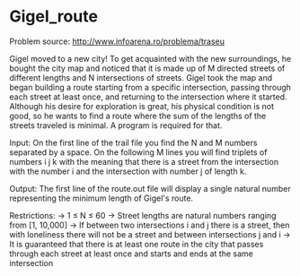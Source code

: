 # Gigel_route

Problem source: http://www.infoarena.ro/problema/traseu

Gigel moved to a new city! To get acquainted with the new surroundings, he bought the city map and noticed that it is made up of M directed streets of different lengths and N intersections of streets. Gigel took the map and began building a route starting from a specific intersection, passing through each street at least once, and returning to the intersection where it started. Although his desire for exploration is great, his physical condition is not good, so he wants to find a route where the sum of the lengths of the streets traveled is minimal. A program is required for that.

Input: On the first line of the trail file you find the N and M numbers separated by a space. On the following M lines you will find triplets of numbers i j k with the meaning that there is a street from the intersection with the number i and the intersection with number j of length k.

Output: The first line of the route.out file will display a single natural number representing the minimum length of Gigel's route.

Restrictions:
	→ 1 ≤ N ≤ 60
	→ Street lengths are natural numbers ranging from [1, 10,000]
	→ If between two intersections i and j there is a street, then with loneliness there will not be a 	street and between intersections j and i
	→ It is guaranteed that there is at least one route in the city that passes through each street at 	least once and starts and ends at the same intersection
